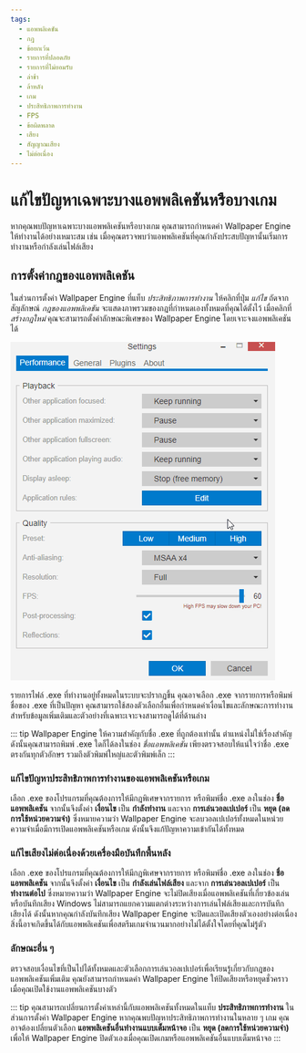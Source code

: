 ```yaml
---
tags:
  - แอพพลิเคชัน
  - กฎ
  - ข้อยกเว้น
  - รายการที่ปลอดภัย
  - รายการที่ไม่ยอมรับ
  - ล่าช้า
  - ล้าหลัง
  - เกม
  - ประสิทธิภาพการทำงาน
  - FPS
  - ข้อผิดพลาด
  - เสียง
  - สัญญาณเสียง
  - ไม่ต่อเนื่อง
---
```


# แก้ไขปัญหาเฉพาะบางแอพพลิเคชันหรือบางเกม

หากคุณพบปัญหาเฉพาะบางแอพพลิเคชันหรือบางเกม คุณสามารถกำหนดค่า Wallpaper Engine ให้ทำงานได้อย่างเหมาะสม เช่น เมื่อคุณตรวจพบว่าแอพพลิเคชันที่คุณกำลังประสบปัญหานั้นเริ่มการทำงานหรือกำลังเล่นไฟล์เสียง

## การตั้งค่ากฎของแอพพลิเคชัน

ในส่วนการตั้งค่า Wallpaper Engine ที่แท็บ *ประสิทธิภาพการทำงาน* ให้คลิกที่ปุ่ม *แก้ไข* ถัดจากสัญลักษณ์ *กฎของแอพพลิเคชัน* จะแสดงภาพรวมของกฎที่กำหนดเองทั้งหมดที่คุณได้ตั้งไว้ เมื่อคลิกที่ *สร้างกฎใหม่* คุณจะสามารถตั้งค่าลักษณะพิเศษของ Wallpaper Engine โดยเจาะจงแอพพลิเคชันได้

![ภาพรวมกฎของแอพพลิเคชัน](./applicationrule.gif)

รายการไฟล์ .exe ที่ทำงานอยู่ทั้งหมดในระบบจะปรากฏขึ้น คุณอาจเลือก .exe จากรายการหรือพิมพ์ชื่อของ .exe ที่เป็นปัญหา คุณสามารถใช้สองตัวเลือกอื่นเพื่อกำหนดค่าเงื่อนไขและลักษณะการทำงาน สำหรับข้อมูลเพิ่มเติมและตัวอย่างที่เฉพาะเจาะจงสามารถดูได้ที่ด้านล่าง

::: tip
Wallpaper Engine ให้ความสำคัญกับชื่อ .exe ที่ถูกต้องเท่านั้น ตำแหน่งไม่ใช่เรื่องสำคัญ ดังนั้นคุณสามารถพิมพ์ .exe ใดก็ได้ลงในช่อง *ชื่อแอพพลิเคชัน* เพียงตรวจสอบให้แน่ใจว่าชื่อ .exe ตรงกันทุกตัวอักษร รวมถึงตัวพิมพ์ใหญ่และตัวพิมพ์เล็ก
:::

### แก้ไขปัญหาประสิทธิภาพการทำงานของแอพพลิเคชันหรือเกม

เลือก .exe ของโปรแกรมที่คุณต้องการให้มีกฎพิเศษจากรายการ หรือพิมพ์ชื่อ .exe ลงในช่อง **ชื่อแอพพลิเคชัน** จากนั้นจึงตั้งค่า **เงื่อนไข** เป็น **กำลังทำงาน** และจาก **การเล่นวอลเปเปอร์** เป็น **หยุด (ลดการใช้หน่วยความจำ)** ซึ่งหมายความว่า Wallpaper Engine จะลบวอลเปเปอร์ทั้งหมดในหน่วยความจำเมื่อมีการเปิดแอพพลิเคชันหรือเกม ดังนั้นจึงแก้ปัญหาความเข้ากันได้ทั้งหมด

### แก้ไขเสียงไม่ต่อเนื่องด้วยเครื่องมือบันทึกพื้นหลัง

เลือก .exe ของโปรแกรมที่คุณต้องการให้มีกฎพิเศษจากรายการ หรือพิมพ์ชื่อ .exe ลงในช่อง **ชื่อแอพพลิเคชัน** จากนั้นจึงตั้งค่า **เงื่อนไข** เป็น **กำลังเล่นไฟล์เสียง** และจาก **การเล่นวอลเปเปอร์** เป็น **ทำงานต่อไป** ซึ่งหมายความว่า Wallpaper Engine จะไม่ปิดเสียงเมื่อแอพพลิเคชันที่เกี่ยวข้องเล่นหรือบันทึกเสียง Windows ไม่สามารถแยกความแตกต่างระหว่างการเล่นไฟล์เสียงและการบันทึกเสียงได้ ดังนั้นหากคุณกำลังบันทึกเสียง Wallpaper Engine จะปิดและเปิดเสียงตัวเองอย่างต่อเนื่อง สิ่งนี้อาจเกิดขึ้นได้กับแอพพลิเคชันเพื่อสตรีมเกมจำนวนมากอย่างไม่ได้ตั้งใจโดยที่คุณไม่รู้ตัว

### ลักษณะอื่น ๆ

ตรวจสอบเงื่อนไขที่เป็นไปได้ทั้งหมดและตัวเลือกการเล่นวอลเปเปอร์เพื่อเรียนรู้เกี่ยวกับกฎของแอพพลิเคชันเพิ่มเติม คุณยังสามารถกำหนดค่า Wallpaper Engine ให้ปิดเสียงหรือหยุดชั่วคราวเมื่อคุณเปิดใช้งานแอพพลิเคชันบางตัว

::: tip
คุณสามารถเปลี่ยนการตั้งค่าเหล่านี้กับแอพพลิเคชันทั้งหมดในแท็บ **ประสิทธิภาพการทำงาน** ในส่วนการตั้งค่า Wallpaper Engine หากคุณพบปัญหาประสิทธิภาพการทำงานในหลาย ๆ เกม คุณอาจต้องเปลี่ยนตัวเลือก **แอพพลิเคชันอื่นทำงานแบบเต็มหน้าจอ** เป็น **หยุด (ลดการใช้หน่วยความจำ)** เพื่อให้ Wallpaper Engine ปิดตัวเองเมื่อคุณเปิดเกมหรือแอพพลิเคชันอื่นแบบเต็มหน้าจอ
:::
